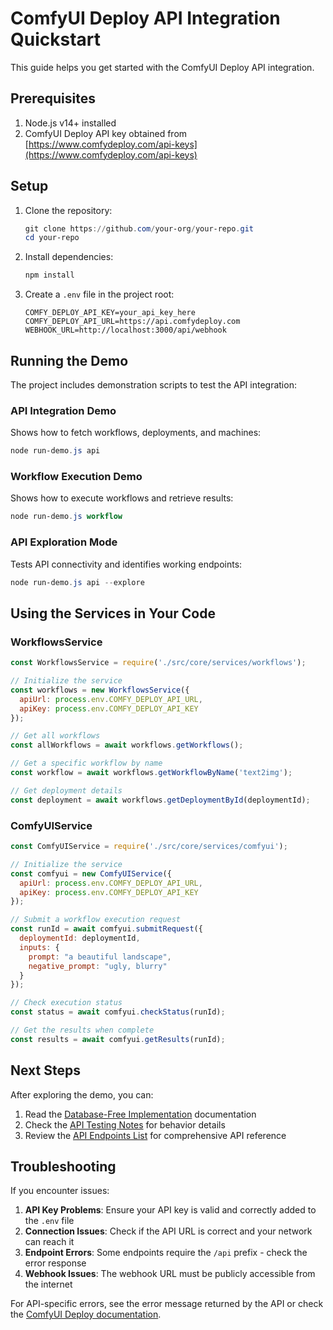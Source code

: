 # ComfyUI Deploy API Integration Quickstart

This guide helps you get started with the ComfyUI Deploy API integration.

## Prerequisites

1. Node.js v14+ installed
2. ComfyUI Deploy API key obtained from [https://www.comfydeploy.com/api-keys](https://www.comfydeploy.com/api-keys)

## Setup

1. Clone the repository:
   ```powershell
   git clone https://github.com/your-org/your-repo.git
   cd your-repo
   ```

2. Install dependencies:
   ```powershell
   npm install
   ```

3. Create a `.env` file in the project root:
   ```
   COMFY_DEPLOY_API_KEY=your_api_key_here
   COMFY_DEPLOY_API_URL=https://api.comfydeploy.com
   WEBHOOK_URL=http://localhost:3000/api/webhook
   ```

## Running the Demo

The project includes demonstration scripts to test the API integration:

### API Integration Demo

Shows how to fetch workflows, deployments, and machines:

```powershell
node run-demo.js api
```

### Workflow Execution Demo

Shows how to execute workflows and retrieve results:

```powershell
node run-demo.js workflow
```

### API Exploration Mode

Tests API connectivity and identifies working endpoints:

```powershell
node run-demo.js api --explore
```

## Using the Services in Your Code

### WorkflowsService

```javascript
const WorkflowsService = require('./src/core/services/workflows');

// Initialize the service
const workflows = new WorkflowsService({
  apiUrl: process.env.COMFY_DEPLOY_API_URL,
  apiKey: process.env.COMFY_DEPLOY_API_KEY
});

// Get all workflows
const allWorkflows = await workflows.getWorkflows();

// Get a specific workflow by name
const workflow = await workflows.getWorkflowByName('text2img');

// Get deployment details
const deployment = await workflows.getDeploymentById(deploymentId);
```

### ComfyUIService

```javascript
const ComfyUIService = require('./src/core/services/comfyui');

// Initialize the service
const comfyui = new ComfyUIService({
  apiUrl: process.env.COMFY_DEPLOY_API_URL,
  apiKey: process.env.COMFY_DEPLOY_API_KEY
});

// Submit a workflow execution request
const runId = await comfyui.submitRequest({
  deploymentId: deploymentId,
  inputs: {
    prompt: "a beautiful landscape",
    negative_prompt: "ugly, blurry"
  }
});

// Check execution status
const status = await comfyui.checkStatus(runId);

// Get the results when complete
const results = await comfyui.getResults(runId);
```

## Next Steps

After exploring the demo, you can:

1. Read the [Database-Free Implementation](DATABASE_FREE_IMPLEMENTATION.md) documentation
2. Check the [API Testing Notes](API_TESTING_NOTES.md) for behavior details
3. Review the [API Endpoints List](OPENAPI_ENDPOINTS_LIST.md) for comprehensive API reference

## Troubleshooting

If you encounter issues:

1. **API Key Problems**: Ensure your API key is valid and correctly added to the `.env` file
2. **Connection Issues**: Check if the API URL is correct and your network can reach it
3. **Endpoint Errors**: Some endpoints require the `/api` prefix - check the error response
4. **Webhook Issues**: The webhook URL must be publicly accessible from the internet

For API-specific errors, see the error message returned by the API or check the [ComfyUI Deploy documentation](https://www.comfydeploy.com/docs). 
